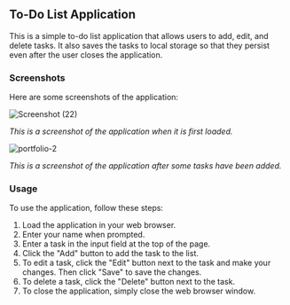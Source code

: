 ## To-Do List Application

This is a simple to-do list application that allows users to add, edit, and delete tasks. It also saves the tasks to local storage so that they persist even after the user closes the application.

### Screenshots

Here are some screenshots of the application:

![Screenshot (22)](https://user-images.githubusercontent.com/104237973/221332672-2c13a82e-e1d8-495a-a231-c766a5461030.png)


_This is a screenshot of the application when it is first loaded._

![portfolio-2](https://user-images.githubusercontent.com/104237973/221332104-cf8f4efc-690f-4729-aa05-3996c408a717.png)


_This is a screenshot of the application after some tasks have been added._

### Usage

To use the application, follow these steps:

1. Load the application in your web browser.
2. Enter your name when prompted.
3. Enter a task in the input field at the top of the page.
4. Click the "Add" button to add the task to the list.
5. To edit a task, click the "Edit" button next to the task and make your changes. Then click "Save" to save the changes.
6. To delete a task, click the "Delete" button next to the task.
7. To close the application, simply close the web browser window.
